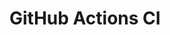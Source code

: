 # GitHub Actions CI





























































































































































































































































































































































































































































































































































































































































































































































































































































































































































































































































































































































































































































































































































































